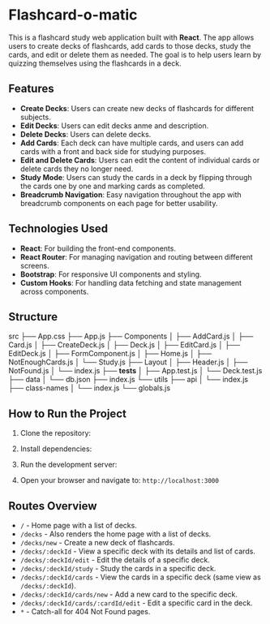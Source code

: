 # Flashcard-o-matic

This is a flashcard study web application built with **React**. The app allows users to create decks of flashcards, add cards to those decks, study the cards, and edit or delete them as needed. The goal is to help users learn by quizzing themselves using the flashcards in a deck.

## Features

- **Create Decks**: Users can create new decks of flashcards for different subjects.
- **Edit Decks**: Users can edit decks anme and description.
- **Delete Decks**: Users can delete decks.
- **Add Cards**: Each deck can have multiple cards, and users can add cards with a front and back side for studying purposes.
- **Edit and Delete Cards**: Users can edit the content of individual cards or delete cards they no longer need.
- **Study Mode**: Users can study the cards in a deck by flipping through the cards one by one and marking cards as completed.
- **Breadcrumb Navigation**: Easy navigation throughout the app with breadcrumb components on each page for better usability.

## Technologies Used

- **React**: For building the front-end components.
- **React Router**: For managing navigation and routing between different screens.
- **Bootstrap**: For responsive UI components and styling.
- **Custom Hooks**: For handling data fetching and state management across components.

## Structure

src
├── App.css
├── App.js
├── Components
│   ├── AddCard.js
│   ├── Card.js
│   ├── CreateDeck.js
│   ├── Deck.js
│   ├── EditCard.js
│   ├── EditDeck.js
│   ├── FormComponent.js
│   ├── Home.js
│   ├── NotEnoughCards.js
│   └── Study.js
├── Layout
│   ├── Header.js
│   ├── NotFound.js
│   └── index.js
├── __tests__
│   ├── App.test.js
│   └── Deck.test.js
├── data
│   └── db.json
├── index.js
└── utils
    ├── api
    │   └── index.js
    ├── class-names
    │   └── index.js
    └── globals.js


## How to Run the Project

1. Clone the repository:

2. Install dependencies:

3. Run the development server:

4. Open your browser and navigate to: `http://localhost:3000`

## Routes Overview

- `/` - Home page with a list of decks.
- `/decks` - Also renders the home page with a list of decks.
- `/decks/new` - Create a new deck of flashcards.
- `/decks/:deckId` - View a specific deck with its details and list of cards.
- `/decks/:deckId/edit` - Edit the details of a specific deck.
- `/decks/:deckId/study` - Study the cards in a specific deck.
- `/decks/:deckId/cards` - View the cards in a specific deck (same view as `/decks/:deckId`).
- `/decks/:deckId/cards/new` - Add a new card to the specific deck.
- `/decks/:deckId/cards/:cardId/edit` - Edit a specific card in the deck.
- `*` - Catch-all for 404 Not Found pages.

